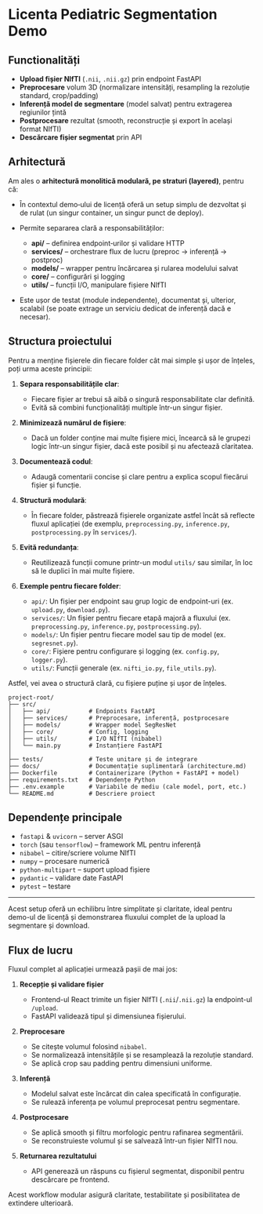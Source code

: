 # Licenta Pediatric Segmentation Demo

## Functionalități

* **Upload fișier NIfTI** (`.nii`, `.nii.gz`) prin endpoint FastAPI
* **Preprocesare** volum 3D (normalizare intensități, resampling la rezoluție standard, crop/padding)
* **Inferență model de segmentare** (model salvat) pentru extragerea regiunilor țintă
* **Postprocesare** rezultat (smooth, reconstrucție și export în același format NIfTI)
* **Descărcare fișier segmentat** prin API

## Arhitectură

Am ales o **arhitectură monolitică modulară, pe straturi (layered)**, pentru că:

* În contextul demo‑ului de licență oferă un setup simplu de dezvoltat și de rulat (un singur container, un singur punct de deploy).
* Permite separarea clară a responsabilităților:

  * **api/** – definirea endpoint‑urilor și validare HTTP
  * **services/** – orchestrare flux de lucru (preproc → inferență → postproc)
  * **models/** – wrapper pentru încărcarea și rularea modelului salvat
  * **core/** – configurări și logging
  * **utils/** – funcții I/O, manipulare fișiere NIfTI
* Este ușor de testat (module independente), documentat și, ulterior, scalabil (se poate extrage un serviciu dedicat de inferență dacă e necesar).

## Structura proiectului

Pentru a menține fișierele din fiecare folder cât mai simple și ușor de înțeles, poți urma aceste principii:

1. **Separa responsabilitățile clar**:
   - Fiecare fișier ar trebui să aibă o singură responsabilitate clar definită.
   - Evită să combini funcționalități multiple într-un singur fișier.

2. **Minimizează numărul de fișiere**:
   - Dacă un folder conține mai multe fișiere mici, încearcă să le grupezi logic într-un singur fișier, dacă este posibil și nu afectează claritatea.

3. **Documentează codul**:
   - Adaugă comentarii concise și clare pentru a explica scopul fiecărui fișier și funcție.

4. **Structură modulară**:
   - În fiecare folder, păstrează fișierele organizate astfel încât să reflecte fluxul aplicației (de exemplu, `preprocessing.py`, `inference.py`, `postprocessing.py` în `services/`).

5. **Evită redundanța**:
   - Reutilizează funcții comune printr-un modul `utils/` sau similar, în loc să le duplici în mai multe fișiere.

6. **Exemple pentru fiecare folder**:
   - `api/`: Un fișier per endpoint sau grup logic de endpoint-uri (ex. `upload.py`, `download.py`).
   - `services/`: Un fișier pentru fiecare etapă majoră a fluxului (ex. `preprocessing.py`, `inference.py`, `postprocessing.py`).
   - `models/`: Un fișier pentru fiecare model sau tip de model (ex. `segresnet.py`).
   - `core/`: Fișiere pentru configurare și logging (ex. `config.py`, `logger.py`).
   - `utils/`: Funcții generale (ex. `nifti_io.py`, `file_utils.py`).

Astfel, vei avea o structură clară, cu fișiere puține și ușor de înțeles.


```
project-root/
├── src/
│   ├── api/           # Endpoints FastAPI
│   ├── services/      # Preprocesare, inferență, postprocesare
│   ├── models/        # Wrapper model SegResNet
│   ├── core/          # Config, logging
│   ├── utils/         # I/O NIfTI (nibabel)
│   └── main.py        # Instanțiere FastAPI
│
├── tests/             # Teste unitare și de integrare
├── docs/              # Documentație suplimentară (architecture.md)
├── Dockerfile         # Containerizare (Python + FastAPI + model)
├── requirements.txt   # Dependențe Python
├── .env.example       # Variabile de mediu (cale model, port, etc.)
└── README.md          # Descriere proiect
```

## Dependențe principale

* `fastapi` & `uvicorn` – server ASGI
* `torch` (sau `tensorflow`) – framework ML pentru inferență
* `nibabel` – citire/scriere volume NIfTI
* `numpy` – procesare numerică
* `python-multipart` – suport upload fișiere
* `pydantic` – validare date FastAPI
* `pytest` – testare

---

Acest setup oferă un echilibru între simplitate și claritate, ideal pentru demo-ul de licență și demonstrarea fluxului complet de la upload la segmentare și download.

## Flux de lucru

Fluxul complet al aplicației urmează pașii de mai jos:

1. **Recepție și validare fișier**

   * Frontend-ul React trimite un fișier NIfTI (`.nii`/`.nii.gz`) la endpoint-ul `/upload`.
   * FastAPI validează tipul și dimensiunea fișierului.

2. **Preprocesare**

   * Se citește volumul folosind `nibabel`.
   * Se normalizează intensitățile și se resamplează la rezoluție standard.
   * Se aplică crop sau padding pentru dimensiuni uniforme.

3. **Inferență**

   * Modelul salvat este încărcat din calea specificată în configurație.
   * Se rulează inferența pe volumul preprocesat pentru segmentare.

4. **Postprocesare**

   * Se aplică smooth și filtru morfologic pentru rafinarea segmentării.
   * Se reconstruieste volumul și se salvează într-un fișier NIfTI nou.

5. **Returnarea rezultatului**

   * API generează un răspuns cu fișierul segmentat, disponibil pentru descărcare pe frontend.

Acest workflow modular asigură claritate, testabilitate și posibilitatea de extindere ulterioară.
